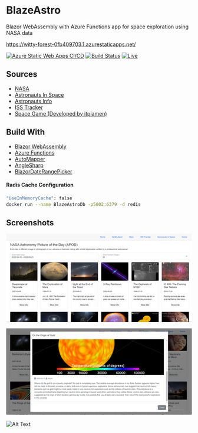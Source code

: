 # BlazeAstro
Blazor WebAssembly with Azure Functions app for space exploration using NASA data 

https://witty-forest-0fb409703.1.azurestaticapps.net/

[![Azure Static Web Apps CI/CD](https://github.com/itplamen/BlazeAstro/actions/workflows/azure-static-web-apps-witty-forest-0fb409703.yml/badge.svg)](https://github.com/itplamen/BlazeAstro/blob/main/.github/workflows/azure-static-web-apps-witty-forest-0fb409703.yml)
[![Build Status](https://dev.azure.com/itplamen/BlazeAstro/_apis/build/status/BlazeAstro-ASP.NET%20Core-CI?branchName=main)](https://dev.azure.com/itplamen/BlazeAstro/_build/latest?definitionId=3&branchName=main)
[![Live](https://img.shields.io/website?label=Website&url=https://witty-forest-0fb409703.1.azurestaticapps.net//)](https://witty-forest-0fb409703.1.azurestaticapps.net//)

## Sources

* [NASA](https://api.nasa.gov/)
* [Astronauts In Space](https://www.howmanypeopleareinspacerightnow.com/)
* [Astronauts Info](https://www.spacelaunchschedule.com/)
* [ISS Tracker](https://isstracker.pl/)
* [Space Game (Developed by itplamen)](https://github.com/itplamen/itplamen.github.io)

## Build With

* [Blazor WebAssembly](https://github.com/dotnet/aspnetcore)
* [Azure Functions](https://github.com/Azure/Azure-Functions)
* [AutoMapper](https://github.com/AutoMapper/AutoMapper)
* [AngleSharp](https://github.com/AngleSharp/AngleSharp)
* [BlazorDateRangePicker](https://github.com/jdtcn/BlazorDateRangePicker)

#### Radis Cache Configuration

```sh
"UseInMemoryCache": false
docker run --name BlazeAstroDb -p5002:6379 -d redis
```

## Screenshots
![Screenshot](assets/Screenshot_1.png)

![Screenshot](assets/Screenshot_2.png)

![Alt Text](assets/Animation.gif)
